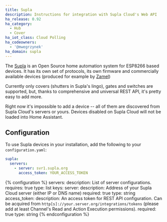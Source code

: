 ```yaml
---
title: Supla
description: Instructions for integration with Supla Cloud's Web API
ha_release: 0.92
ha_category:
  - Hub
  - Cover
ha_iot_class: Cloud Polling
ha_codeowners:
  - '@mwegrzynek'
ha_domain: supla
---
```


The [Supla](https://supla.org/) is an Open Source home automation system for ESP8266 based devices. It has its own set of protocols, its own firmware and commercially available devices (produced for example by [Zamel](https://supla.zamel.pl/))

Currently only covers (shutters in Supla's lingo), gates and switches are supported, but, thanks to comprehensive and universal REST API, it's pretty easy to add more.

Right now it's impossible to add a device -- all of them are discovered from Supla Cloud's servers or yours.
Devices disabled on Supla Cloud will not be loaded into Home Assistant.

## Configuration

To use Supla devices in your installation, add the following to your `configuration.yaml`:

```yaml
supla:
  servers:
    - server: svr1.supla.org
      access_token: YOUR_ACCESS_TOKEN
```

{% configuration %}
servers:
  description: List of server configurations.
  requires: true
  type: list
  keys:
    server:
      description: Address of your Supla Cloud server (either IP or DNS name)
      required: true
      type: string
    access_token:
      description: An access token for REST API configuration. Can be acquired from 
      `http[s]://your.server.org/integrations/tokens` (please add at least Channel's Read and Action Execution permissions).
      required: true
      type: string
{% endconfiguration %}
